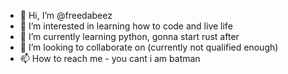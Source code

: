 - 👋 Hi, I’m @freedabeez
- 👀 I’m interested in learning how to code and live life
- 🌱 I’m currently learning python, gonna start rust after
- 💞️ I’m looking to collaborate on (currently not qualified enough)
- 📫 How to reach me - you cant i am batman
